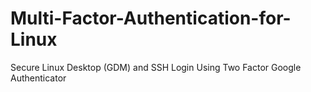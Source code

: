 # Multi-Factor-Authentication-for-Linux
Secure Linux Desktop (GDM) and SSH Login Using Two Factor Google Authenticator
